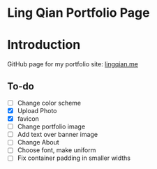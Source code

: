 Ling Qian Portfolio Page
========================

# Introduction
GitHub page for my portfolio site: [lingqian.me](lingqian.me)

## To-do

- [ ] Change color scheme
- [x] Upload Photo
- [x] favicon
- [ ] Change portfolio image
- [ ] Add text over banner image
- [ ] Change About
- [ ] Choose font, make uniform
- [ ] Fix container padding in smaller widths
